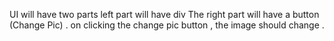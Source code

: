 UI will have two parts left part will have div 
The right part will have a button (Change Pic) .
on clicking the change pic button , the image should change .

